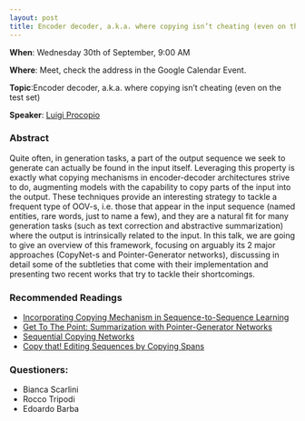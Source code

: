 ```yaml
---
layout: post
title: Encoder decoder, a.k.a. where copying isn’t cheating (even on the test set)
---
```

**When**:  Wednesday 30th of September, 9:00 AM

**Where**: Meet, check the address in the Google Calendar Event.

**Topic**:Encoder decoder, a.k.a. where copying isn’t cheating (even on the test set)

**Speaker**: 
[Luigi Procopio](https://twitter.com/luigi_proc)

### Abstract
Quite often, in generation tasks, a part of the output sequence we seek to generate can actually be found in the input 
itself. Leveraging this property is exactly what copying mechanisms in encoder-decoder architectures strive to do, 
augmenting models with the capability to copy parts of the input into the output. These techniques provide an 
interesting strategy to tackle a frequent type of OOV-s, i.e. those that appear in the input sequence (named entities, 
rare words, just to name a few), and they are a natural fit for many generation tasks (such as text correction and 
abstractive summarization) where the output is intrinsically related to the input.
In this talk, we are going to give an overview of this framework, focusing on arguably its 2 major approaches 
(CopyNet-s and Pointer-Generator networks), discussing in detail some of the subtleties that come with their 
implementation and presenting two recent works that try to tackle their shortcomings.


### Recommended Readings
- [Incorporating Copying Mechanism in Sequence-to-Sequence Learning](https://arxiv.org/pdf/1603.06393.pdf)
- [Get To The Point: Summarization with Pointer-Generator Networks](https://arxiv.org/pdf/1704.04368.pdf)
- [Sequential Copying Networks](https://arxiv.org/pdf/1807.02301.pdf)
- [Copy that! Editing Sequences by Copying Spans](https://arxiv.org/pdf/2006.04771.pdf)

### Questioners:
- Bianca Scarlini
- Rocco Tripodi 
- Edoardo Barba
